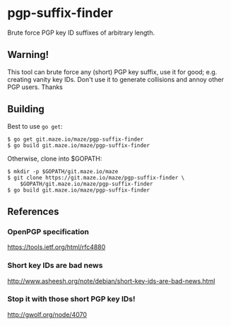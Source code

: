 # pgp-suffix-finder

Brute force PGP key ID suffixes of arbitrary length.

## Warning!

This tool can brute force any (short) PGP key suffix, use it for good; e.g.
creating vanity key IDs. Don't use it to generate collisions and annoy other
PGP users. Thanks

## Building

Best to use `go get`:

	$ go get git.maze.io/maze/pgp-suffix-finder
	$ go build git.maze.io/maze/pgp-suffix-finder

Otherwise, clone into $GOPATH:

	$ mkdir -p $GOPATH/git.maze.io/maze
	$ git clone https://git.maze.io/maze/pgp-suffix-finder \
		$GOPATH/git.maze.io/maze/pgp-suffix-finder
	$ go build git.maze.io/maze/pgp-suffix-finder

## References

### OpenPGP specification

https://tools.ietf.org/html/rfc4880

### Short key IDs are bad news

http://www.asheesh.org/note/debian/short-key-ids-are-bad-news.html

### Stop it with those short PGP key IDs!

http://gwolf.org/node/4070
